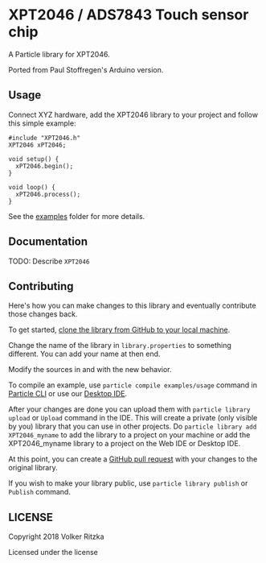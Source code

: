 # XPT2046 / ADS7843 Touch sensor chip

A Particle library for XPT2046.

Ported from Paul Stoffregen's Arduino version.


## Usage

Connect XYZ hardware, add the XPT2046 library to your project and follow this simple example:

```
#include "XPT2046.h"
XPT2046 xPT2046;

void setup() {
  xPT2046.begin();
}

void loop() {
  xPT2046.process();
}
```

See the [examples](examples) folder for more details.

## Documentation

TODO: Describe `XPT2046`

## Contributing

Here's how you can make changes to this library and eventually contribute those changes back.

To get started, [clone the library from GitHub to your local machine](https://help.github.com/articles/cloning-a-repository/).

Change the name of the library in `library.properties` to something different. You can add your name at then end.

Modify the sources in <src> and <examples> with the new behavior.

To compile an example, use `particle compile examples/usage` command in [Particle CLI](https://docs.particle.io/guide/tools-and-features/cli#update-your-device-remotely) or use our [Desktop IDE](https://docs.particle.io/guide/tools-and-features/dev/#compiling-code).

After your changes are done you can upload them with `particle library upload` or `Upload` command in the IDE. This will create a private (only visible by you) library that you can use in other projects. Do `particle library add XPT2046_myname` to add the library to a project on your machine or add the XPT2046_myname library to a project on the Web IDE or Desktop IDE.

At this point, you can create a [GitHub pull request](https://help.github.com/articles/about-pull-requests/) with your changes to the original library. 

If you wish to make your library public, use `particle library publish` or `Publish` command.

## LICENSE
Copyright 2018 Volker Ritzka

Licensed under the <insert your choice of license here> license
